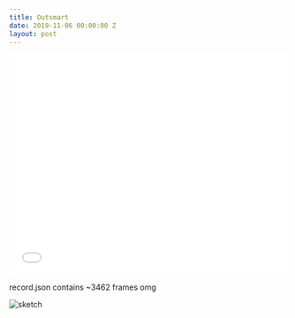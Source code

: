 ```yaml
---
title: Outsmart
date: 2019-11-06 00:00:00 Z
layout: post
---
```


<iframe width="100%" height="400" src="{{site.url}}/blog/assets/em/sketch_2/index.html" frameborder="0" id="iframee" scrolling="no">
</iframe>

record.json contains ~3462 frames omg

<style>	
	#iframeeeee {
		-ms-zoom: 0.5;
		-moz-transform: scale(0.5);
		-moz-transform-origin: 0 0;
		-o-transform: scale(0.5);
		-o-transform-origin: 0 0;
		-webkit-transform: scale(0.90);
		-webkit-transform-origin: 0 0;
	}
</style>

![sketch]({{site.baseurl}}/assets/em/sketch_2/1TQYpCx.jpg)